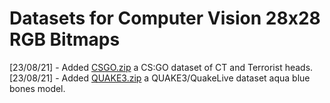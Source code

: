 # Datasets for Computer Vision 28x28 RGB Bitmaps

[23/08/21] - Added [CSGO.zip](https://github.com/TFCNN/DOCS/raw/main/DATASETS/CSGO.zip) a CS:GO dataset of CT and Terrorist heads.
[23/08/21] - Added [QUAKE3.zip](https://github.com/TFCNN/DOCS/raw/main/DATASETS/QUAKE3.zip) a QUAKE3/QuakeLive dataset aqua blue bones model.
